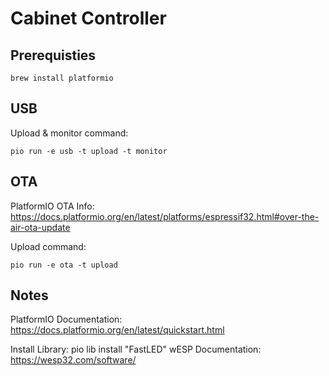 # Cabinet Controller

## Prerequisties

    brew install platformio

## USB

Upload & monitor command:

    pio run -e usb -t upload -t monitor


## OTA

PlatformIO OTA Info: https://docs.platformio.org/en/latest/platforms/espressif32.html#over-the-air-ota-update

Upload command:

    pio run -e ota -t upload


## Notes

PlatformIO Documentation: https://docs.platformio.org/en/latest/quickstart.html

Install Library: pio lib install "FastLED"
wESP Documentation: https://wesp32.com/software/